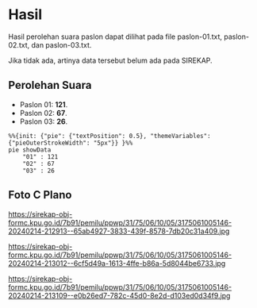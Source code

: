 # Hasil

Hasil perolehan suara paslon dapat dilihat pada file paslon-01.txt, paslon-02.txt, dan paslon-03.txt.

Jika tidak ada, artinya data tersebut belum ada pada SIREKAP.

## Perolehan Suara

 * Paslon 01: **121**.
 * Paslon 02: **67**.
 * Paslon 03: **26**.

```mermaid
%%{init: {"pie": {"textPosition": 0.5}, "themeVariables": {"pieOuterStrokeWidth": "5px"}} }%%
pie showData
    "01" : 121
    "02" : 67
    "03" : 26
```
## Foto C Plano

https://sirekap-obj-formc.kpu.go.id/7b91/pemilu/ppwp/31/75/06/10/05/3175061005146-20240214-212913--65ab4927-3833-439f-8578-7db20c31a409.jpg

https://sirekap-obj-formc.kpu.go.id/7b91/pemilu/ppwp/31/75/06/10/05/3175061005146-20240214-213012--6cf5d49a-1613-4ffe-b86a-5d8044be6733.jpg

https://sirekap-obj-formc.kpu.go.id/7b91/pemilu/ppwp/31/75/06/10/05/3175061005146-20240214-213109--e0b26ed7-782c-45d0-8e2d-d103ed0d34f9.jpg

